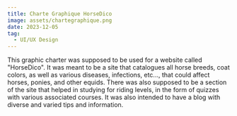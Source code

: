 ```yaml
---
title: Charte Graphique HorseDico
image: assets/chartegraphique.png
date: 2023-12-05
tag:
  - UI/UX Design
---
```


This graphic charter was supposed to be used for a website called "HorseDico". It was meant to be a site that catalogues all horse breeds, coat colors, as well as various diseases, infections, etc..., that could affect horses, ponies, and other equids. There was also supposed to be a section of the site that helped in studying for riding levels, in the form of quizzes with various associated courses. It was also intended to have a blog with diverse and varied tips and information.
